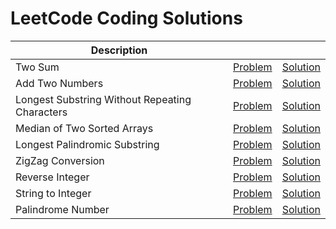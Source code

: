 # LeetCode Coding Solutions

| Description |  |  |
|---|---|---|
| Two Sum | [Problem](https://leetcode.com/problems/two-sum) | [Solution](https://github.com/v1n337/leetcode/tree/master/two-sum/src/ca/uwaterloo) |
| Add Two Numbers | [Problem](https://leetcode.com/problems/add-two-numbers) | [Solution](https://github.com/v1n337/leetcode/tree/master/add-two-numbers/src/ca/uwaterloo) |
| Longest Substring Without Repeating Characters | [Problem](https://leetcode.com/problems/longest-substring-without-repeating-characters) | [Solution](https://github.com/v1n337/leetcode/tree/master/longest-substring-without-repeating-characters/src/ca/uwaterloo) |
| Median of Two Sorted Arrays | [Problem](https://leetcode.com/problems/median-of-two-sorted-arrays) | [Solution](https://github.com/v1n337/leetcode/tree/master/median-of-two-sorted-arrays/src/ca/uwaterloo) |
| Longest Palindromic Substring | [Problem](https://leetcode.com/problems/longest-palindromic-substring) | [Solution](https://github.com/v1n337/leetcode/tree/master/longest-palindromic-substring/src/ca/uwaterloo) |
| ZigZag Conversion | [Problem](https://leetcode.com/problems/zigzag-conversion) | [Solution](https://github.com/v1n337/leetcode/tree/master/zigzag-conversion/src/ca/uwaterloo) |
| Reverse Integer | [Problem](https://leetcode.com/problems/reverse-integer) | [Solution](https://github.com/v1n337/leetcode/tree/master/reverse-integer/src/ca/uwaterloo) |
| String to Integer | [Problem](https://leetcode.com/problems/string-to-integer-atoi) | [Solution](https://github.com/v1n337/leetcode/tree/master/string-to-integer-atoi/src/ca/uwaterloo) |
| Palindrome Number | [Problem](https://leetcode.com/problems/palindrome-number) | [Solution](https://github.com/v1n337/leetcode/tree/master/palindrome-number/src/ca/uwaterloo) |
